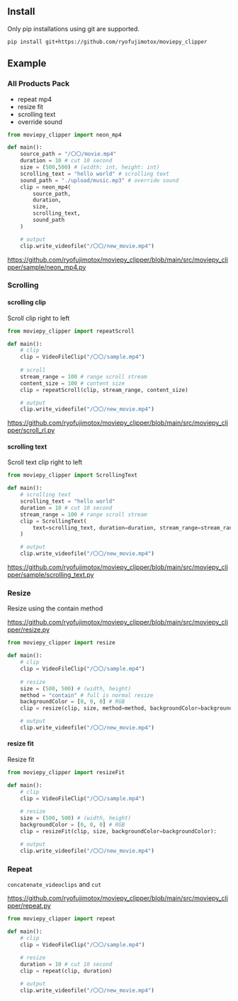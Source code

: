 ## Install

Only pip installations using git are supported.

```
pip install git+https://github.com/ryofujimotox/moviepy_clipper
```

## Example


### All Products Pack

- repeat mp4
- resize fit
- scrolling text
- override sound

``` python
from moviepy_clipper import neon_mp4

def main():
    source_path = "/〇〇/movie.mp4"
    duration = 10 # cut 10 second
    size = (500,500) # (width: int, height: int)
    scrolling_text = "hello world" # scrolling text
    sound_path = "./upload/music.mp3" # override sound
    clip = neon_mp4(
        source_path,
        duration,
        size,
        scrolling_text,
        sound_path
    )

    # output
    clip.write_videofile("/〇〇/new_movie.mp4")
```

https://github.com/ryofujimotox/moviepy_clipper/blob/main/src/moviepy_clipper/sample/neon_mp4.py





### Scrolling

#### scrolling clip

Scroll clip right to left 

``` python
from moviepy_clipper import repeatScroll

def main():
    # clip
    clip = VideoFileClip("/〇〇/sample.mp4")
    
    # scroll
    stream_range = 100 # range scroll stream
    content_size = 100 # content size
    clip = repeatScroll(clip, stream_range, content_size)

    # output
    clip.write_videofile("/〇〇/new_movie.mp4")
```

https://github.com/ryofujimotox/moviepy_clipper/blob/main/src/moviepy_clipper/scroll_rl.py




#### scrolling text

Scroll text clip right to left

``` python
from moviepy_clipper import ScrollingText

def main():
    # scrolling text
    scrolling_text = "hello world"
    duration = 10 # cut 10 second
    stream_range = 100 # range scroll stream
    clip = ScrollingText(
        text=scrolling_text, duration=duration, stream_range=stream_range
    )

    # output
    clip.write_videofile("/〇〇/new_movie.mp4")
```

https://github.com/ryofujimotox/moviepy_clipper/blob/main/src/moviepy_clipper/sample/scrolling_text.py








### Resize

Resize using the contain method

https://github.com/ryofujimotox/moviepy_clipper/blob/main/src/moviepy_clipper/resize.py


``` python
from moviepy_clipper import resize

def main():
    # clip
    clip = VideoFileClip("/〇〇/sample.mp4")
    
    # resize
    size = (500, 500) # (width, height)
    method = "contain" # full is normal resize
    backgroundColor = [0, 0, 0] # RGB
    clip = resize(clip, size, method=method, backgroundColor=backgroundColor):

    # output
    clip.write_videofile("/〇〇/new_movie.mp4")
```



#### resize fit

Resize fit

``` python
from moviepy_clipper import resizeFit

def main():
    # clip
    clip = VideoFileClip("/〇〇/sample.mp4")
    
    # resize
    size = (500, 500) # (width, height)
    backgroundColor = [0, 0, 0] # RGB
    clip = resizeFit(clip, size, backgroundColor=backgroundColor):

    # output
    clip.write_videofile("/〇〇/new_movie.mp4")
```







### Repeat

`concatenate_videoclips` and `cut`

https://github.com/ryofujimotox/moviepy_clipper/blob/main/src/moviepy_clipper/repeat.py

``` python
from moviepy_clipper import repeat

def main():
    # clip
    clip = VideoFileClip("/〇〇/sample.mp4")
    
    # resize
    duration = 10 # cut 10 second
    clip = repeat(clip, duration)

    # output
    clip.write_videofile("/〇〇/new_movie.mp4")
```















